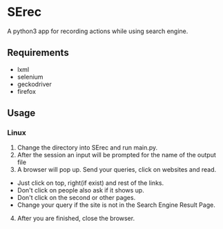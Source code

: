 # SErec

A python3 app for recording actions while using search engine.

## Requirements
- lxml
- selenium
- geckodriver
- firefox

## Usage 
### Linux
1. Change the directory into SErec and run main.py. 
2. After the session an input will be prompted for the name of the output file
3. A browser will pop up. Send your queries, click on websites and read.
  - Just click on top, right(if exist) and rest of the links.
  - Don't click on people also ask if it shows up.
  - Don't click on the second or other pages.
  - Change your query if the site is not in the Search Engine Result Page.
4. After you are finished, close the browser.
